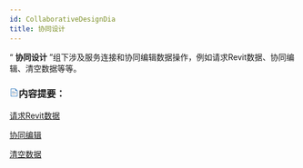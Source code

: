 ```yaml
---
id: CollaborativeDesignDia
title: 协同设计
---
```

“ **协同设计** ”组下涉及服务连接和协同编辑数据操作，例如请求Revit数据、协同编辑、清空数据等等。

### ![](../../../img/read.gif)内容提要：

 [请求Revit数据](RequestRevitData)

 [协同编辑](CollaborativeEdit)

 [清空数据](MovedData)




